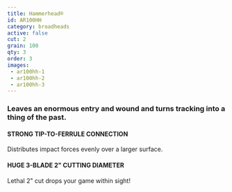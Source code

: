 ```yaml
---
title: Hammerhead®
id: AR100HH
category: broadheads
active: false
cut: 2
grain: 100
qty: 3
order: 3
images:
 - ar100hh-1
 - ar100hh-2
 - ar100hh-3
---
```


### Leaves an enormous entry and wound and turns tracking into a thing of the past.

#### STRONG TIP-TO-FERRULE CONNECTION

Distributes impact forces evenly over a larger surface.

#### HUGE 3-BLADE 2" CUTTING DIAMETER

Lethal 2" cut drops your game within sight!
